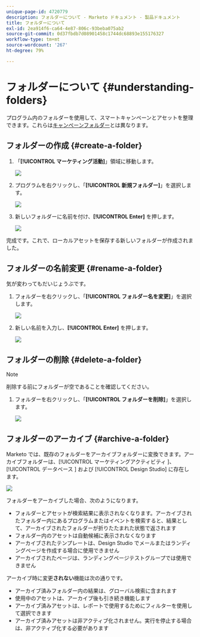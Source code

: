 ```yaml
---
unique-page-id: 4720779
description: フォルダーについて - Marketo ドキュメント - 製品ドキュメント
title: フォルダーについて
exl-id: 2ea914f6-ca64-4e87-806c-93beba075ab2
source-git-commit: 0d37fbdb7d08901458c1744dc68893e155176327
workflow-type: tm+mt
source-wordcount: '267'
ht-degree: 79%

---
```


# フォルダーについて {#understanding-folders}

プログラム内のフォルダーを使用して、スマートキャンペーンとアセットを整理できます。これらは[キャンペーンフォルダー](/help/marketo/product-docs/core-marketo-concepts/miscellaneous/create-new-campaign-folder.md)とは異なります。

## フォルダーの作成 {#create-a-folder}

1. 「**[!UICONTROL マーケティング活動]**」領域に移動します。

   ![](assets/ma.png)

1. プログラムを右クリックし、「**[!UICONTROL 新規フォルダー]**」を選択します。

   ![](assets/image2015-4-20-18-3a45-3a14.png)

1. 新しいフォルダーに名前を付け、**[!UICONTROL Enter]** を押します。

   ![](assets/image2015-4-20-18-3a46-3a57.png)

完成です。これで、ローカルアセットを保存する新しいフォルダーが作成されました。

## フォルダーの名前変更 {#rename-a-folder}

気が変わってもだいじょうぶです。

1. フォルダーを右クリックし、「**[!UICONTROL フォルダー名を変更]**」を選択します。

   ![](assets/image2015-4-20-18-3a49-3a10.png)

1. 新しい名前を入力し、**[!UICONTROL Enter]** を押します。

   ![](assets/image2015-4-20-18-3a52-3a30.png)

## フォルダーの削除 {#delete-a-folder}

>[!NOTE]
>
>削除する前にフォルダーが空であることを確認してください。

1. フォルダーを右クリックし、「**[!UICONTROL フォルダーを削除]**」を選択します。

   ![](assets/image2015-4-20-18-3a55-3a51.png)

## フォルダーのアーカイブ {#archive-a-folder}

Marketo では、既存のフォルダーをアーカイブフォルダーに変換できます。アーカイブフォルダーは、[!UICONTROL  マーケティングアクティビティ ]、[!UICONTROL  データベース ] および [!UICONTROL Design Studio] に存在します。

![](assets/image2015-4-20-19-3a3-3a46.png)

フォルダーをアーカイブした場合、次のようになります。

* フォルダーとアセットが検索結果に表示されなくなります。アーカイブされたフォルダー内にあるプログラムまたはイベントを検索すると、結果として、アーカイブされたフォルダーが折りたたまれた状態で返されます
* フォルダー内のアセットは自動候補に表示されなくなります
* アーカイブされたテンプレートは、Design Studio でメールまたはランディングページを作成する場合に使用できません
* アーカイブされたページは、ランディングページテストグループでは使用できません

アーカイブ時に変更&#x200B;**されない**&#x200B;機能は次の通りです。

* アーカイブ済みフォルダー内の結果は、グローバル検索に含まれます
* 使用中のアセットは、アーカイブ後も引き続き機能します
* アーカイブ済みアセットは、レポートで使用するためにフィルターを使用して選択できます
* アーカイブ済みアセットは非アクティブ化されません。実行を停止する場合は、非アクティブ化する必要があります
